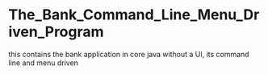 The_Bank_Command_Line_Menu_Driven_Program
=========================================

this contains the bank application in core java without a UI, its command line and menu driven
